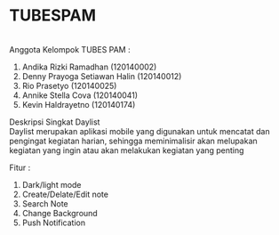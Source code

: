 # TUBESPAM
<br> Anggota Kelompok TUBES PAM : </br>
1. Andika Rizki Ramadhan (120140002) 
2. Denny Prayoga Setiawan Halin (120140012)
3. Rio Prasetyo (120140025)
4. Annike Stella Cova (120140041)
5. Kevin Haldrayetno (120140174)

Deskripsi Singkat Daylist 
<br> Daylist merupakan aplikasi mobile yang digunakan untuk mencatat dan pengingat kegiatan harian,
sehingga meminimalisir akan melupakan kegiatan yang ingin atau akan melakukan kegiatan yang penting </br>

Fitur :
1. Dark/light mode
2. Create/Delate/Edit note
3. Search Note
4. Change Background
5. Push Notification
